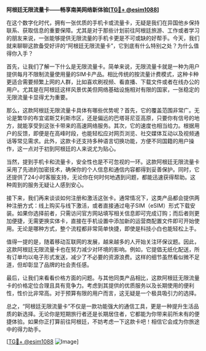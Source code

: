 **阿根廷无限流量卡——畅享南美网络新体验[[TG💪+ @esim1088](https://t.me/s/esim1088)]**

在这个数字化时代，拥有一张优质的手机卡或流量卡，无疑是我们在异国他乡保持联系、获取信息的重要保障。尤其是对于那些计划前往阿根廷旅游、工作或者学习的朋友来说，一张能够提供无限流量的手机卡更是不可或缺的好帮手。今天，我们就来聊聊这款备受好评的“阿根廷无限流量卡”，它到底有什么特别之处？为什么值得你入手？

首先，让我们了解一下什么是无限流量卡。简单来说，无限流量卡就是一种为用户提供每月不限制流量使用量的SIM卡产品。相比传统的按流量计费模式，这种卡种更适合需要频繁上网的人群，比如喜欢刷视频、看直播、下载文件或者在线办公的用户。尤其是在阿根廷这样风景优美但网络基础设施相对有限的国家，一张稳定的无限流量卡显得尤为重要。

那么，这款阿根廷无限流量卡具体有哪些优势呢？首先，它的覆盖范围非常广。无论是繁华的布宜诺斯艾利斯市区，还是偏远的巴塔哥尼亚高原，只要你有信号的地方，就能享受到这张卡带来的高速网络服务。其次，它的速度也相当给力。根据用户的反馈，即便是在高峰时段，也能轻松应对网页浏览、社交媒体互动以及视频通话等常见需求。此外，这款卡还支持多种语言切换功能，方便不同国籍的用户操作，这一点对于初到阿根廷的人来说尤为贴心。

当然，提到手机卡和流量卡，安全性也是不可忽视的一环。这款阿根廷无限流量卡采用了先进的加密技术，确保你的个人信息和通信内容都得到妥善保护。同时，它还提供了24小时客服支持，无论你在何时何地遇到问题，都能迅速获得帮助。这种周到的服务无疑让人感到安心。

接下来，我们再来谈谈如何注册和激活这张卡。通常情况下，这类产品都会提供两种注册方式：线上购买与线下激活，或者直接通过电子SIM（eSIM）形式下载安装。如果你选择前者，只需访问官方网站填写相关信息即可完成订购；而后者则更加便捷，无需更换实体卡，直接在手机设置中添加新的运营商配置文件即可开始使用。无论是哪种方式，整个流程都非常简单快捷，即使是科技小白也能轻松上手。

值得一提的是，随着移动互联网的发展，越来越多的人开始关注环保议题。因此，这款阿根廷无限流量卡也在努力减少对环境的影响。例如，它提倡无纸化配送，所有订单均以电子形式发送，减少了不必要的资源浪费。这样的细节虽然看似微不足道，但却彰显了品牌的社会责任感。

最后，让我们来看看价格方面的问题。与其他同类产品相比，这款阿根廷无限流量卡的价格定位合理且具有竞争力。考虑到其提供的优质服务以及长期使用的便利性，性价比非常高。对于预算有限的用户而言，这无疑是一个极具吸引力的选择。

总之，“阿根廷无限流量卡”不仅是一款功能强大的通信工具，更是一种提升生活品质的新选择。无论你是短期旅行者还是长期居住者，它都能为你带来前所未有的便捷体验。如果你正打算前往阿根廷，不妨考虑一下这款卡吧！相信它会成为你旅途中的得力助手。

[[TG💪+ @esim1088](https://t.me/s/esim1088) ![Image](https://i.postimg.cc/4NQfJmqS/Snipaste-2025-05-13-00-14-12.png)]